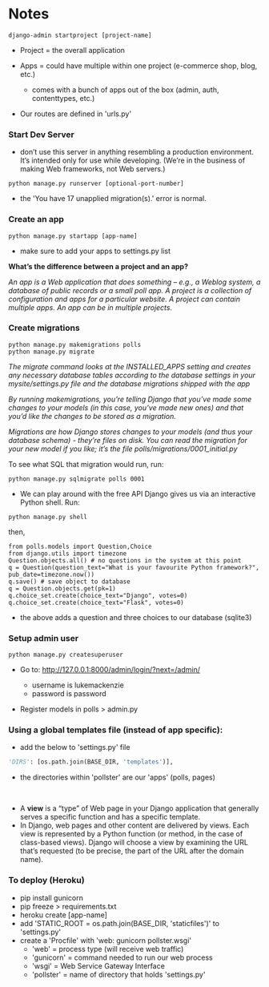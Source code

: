 # Notes

```curl
django-admin startproject [project-name]
```

- Project = the overall application
- Apps = could have multiple within one project (e-commerce shop, blog, etc.)
  - comes with a bunch of apps out of the box (admin, auth, contenttypes, etc.)

- Our routes are defined in 'urls.py'

### Start Dev Server
- don’t use this server in anything resembling a production environment. It’s intended only for use while developing. (We’re in the business of making Web frameworks, not Web servers.)

```curl
python manage.py runserver [optional-port-number]
```

- the 'You have 17 unapplied migration(s).' error is normal.

### Create an app

```curl
python manage.py startapp [app-name]
```

- make sure to add your apps to settings.py list

**What’s the difference between a project and an app?**

*An app is a Web application that does something – e.g., a Weblog system, a database of public records or a small poll app. A project is a collection of configuration and apps for a particular website. A project can contain multiple apps. An app can be in multiple projects.*

### Create migrations

```curl
python manage.py makemigrations polls
python manage.py migrate
```

*The migrate command looks at the INSTALLED_APPS setting and creates any necessary database tables according to the database settings in your mysite/settings.py file and the database migrations shipped with the app*

*By running makemigrations, you’re telling Django that you’ve made some changes to your models (in this case, you’ve made new ones) and that you’d like the changes to be stored as a migration.*

*Migrations are how Django stores changes to your models (and thus your database schema) - they’re files on disk. You can read the migration for your new model if you like; it’s the file polls/migrations/0001_initial.py*

To see what SQL that migration would run, run:

```curl
python manage.py sqlmigrate polls 0001
```

- We can play around with the free API Django gives us via an interactive Python shell. Run:
```curl
python manage.py shell
```
then,
```curl
from polls.models import Question,Choice
from django.utils import timezone
Question.objects.all() # no questions in the system at this point
q = Question(question_text="What is your favourite Python framework?", pub_date=timezone.now())
q.save() # save object to database
q = Question.objects.get(pk=1)
q.choice_set.create(choice_text="Django", votes=0)
q.choice_set.create(choice_text="Flask", votes=0)
```

- the above adds a question and three choices to our database (sqlite3)

### Setup admin user

```curl
python manage.py createsuperuser
```
- Go to: http://127.0.0.1:8000/admin/login/?next=/admin/
  - username is lukemackenzie
  - password is password

- Register models in polls > admin.py

### Using a global templates file (instead of app specific):
- add the below to 'settings.py' file

```python
'DIRS': [os.path.join(BASE_DIR, 'templates')],
```

- the directories within 'pollster' are our 'apps' (polls, pages)
<br>

- A **view** is a “type” of Web page in your Django application that generally serves a specific function and has a specific template.
- In Django, web pages and other content are delivered by views. Each view is represented by a Python function (or method, in the case of class-based views). Django will choose a view by examining the URL that’s requested (to be precise, the part of the URL after the domain name).

### To deploy (Heroku)

- pip install gunicorn
- pip freeze > requirements.txt 
- heroku create [app-name]
- add 'STATIC_ROOT = os.path.join(BASE_DIR, 'staticfiles')' to 'settings.py'
- create a 'Procfile' with 'web: gunicorn pollster.wsgi'
  - 'web' = process type (will receive web traffic)
  - 'gunicorn' = command needed to run our web process
  - 'wsgi' = Web Service Gateway Interface
  - 'pollster' = name of directory that holds 'settings.py'